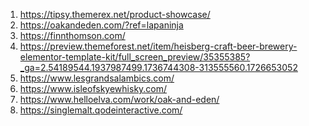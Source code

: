 1) https://tipsy.themerex.net/product-showcase/
2) https://oakandeden.com/?ref=lapaninja
3) https://finnthomson.com/
4) https://preview.themeforest.net/item/heisberg-craft-beer-brewery-elementor-template-kit/full_screen_preview/35355385?_ga=2.54189544.1937987499.1736744308-313555560.1726653052
5) https://www.lesgrandsalambics.com/
6) https://www.isleofskyewhisky.com/
7) https://www.helloelva.com/work/oak-and-eden/
8) https://singlemalt.qodeinteractive.com/